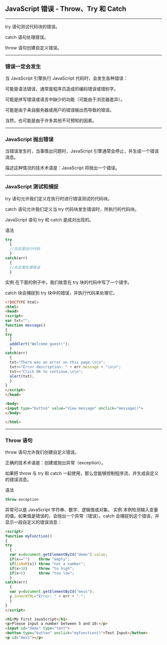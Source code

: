 ## JavaScript 错误 - Throw、Try 和 Catch

---

try 语句测试代码块的错误。

catch 语句处理错误。

throw 语句创建自定义错误。


---

### 错误一定会发生
当 JavaScript 引擎执行 JavaScript 代码时，会发生各种错误：

可能是语法错误，通常是程序员造成的编码错误或错别字。

可能是拼写错误或语言中缺少的功能（可能由于浏览器差异）。

可能是由于来自服务器或用户的错误输出而导致的错误。

当然，也可能是由于许多其他不可预知的因素。

---

### JavaScript 抛出错误
当错误发生时，当事情出问题时，JavaScript 引擎通常会停止，并生成一个错误消息。

描述这种情况的技术术语是：JavaScript 将抛出一个错误。

---

### JavaScript 测试和捕捉
try 语句允许我们定义在执行时进行错误测试的代码块。

catch 语句允许我们定义当 try 代码块发生错误时，所执行的代码块。

JavaScript 语句 try 和 catch 是成对出现的。

语法
```javascript
try
  {
  //在这里运行代码
  }
catch(err)
  {
  //在这里处理错误
  }
```

实例
在下面的例子中，我们故意在 try 块的代码中写了一个错字。

catch 块会捕捉到 try 块中的错误，并执行代码来处理它。

```html
<!DOCTYPE html>
<html>
<head>
<script>
var txt="";
function message()
{
try
  {
  adddlert("Welcome guest!");
  }
catch(err)
  {
  txt="There was an error on this page.\n\n";
  txt+="Error description: " + err.message + "\n\n";
  txt+="Click OK to continue.\n\n";
  alert(txt);
  }
}
</script>
</head>

<body>
<input type="button" value="View message" onclick="message()">
</body>

</html>
```

---

### Throw 语句
throw 语句允许我们创建自定义错误。

正确的技术术语是：创建或抛出异常（exception）。

如果把 throw 与 try 和 catch 一起使用，那么您能够控制程序流，并生成自定义的错误消息。

语法
```javascript
throw exception
```
异常可以是 JavaScript 字符串、数字、逻辑值或对象。
实例
本例检测输入变量的值。如果值是错误的，会抛出一个异常（错误）。catch 会捕捉到这个错误，并显示一段自定义的错误消息：
```html
<script>
function myFunction()
{
try
  {
  var x=document.getElementById("demo").value;
  if(x=="")    throw "empty";
  if(isNaN(x)) throw "not a number";
  if(x>10)     throw "to high";
  if(x<5)      throw "too low";
  }
catch(err)
  {
  var y=document.getElementById("mess");
  y.innerHTML="Error: " + err + ".";
  }
}
</script>

<h1>My First JavaScript</h1>
<p>Please input a number between 5 and 10:</p>
<input id="demo" type="text">
<button type="button" onclick="myFunction()">Test Input</button>
<p id="mess"></p>
```
